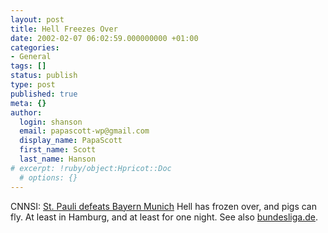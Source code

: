 ```yaml
---
layout: post
title: Hell Freezes Over
date: 2002-02-07 06:02:59.000000000 +01:00
categories:
- General
tags: []
status: publish
type: post
published: true
meta: {}
author:
  login: shanson
  email: papascott-wp@gmail.com
  display_name: PapaScott
  first_name: Scott
  last_name: Hanson
# excerpt: !ruby/object:Hpricot::Doc
  # options: {}
---
```

<p>CNNSI: <a href="http://sportsillustrated.cnn.com/soccer/news/2002/02/06/german_action/">St. Pauli defeats Bayern Munich</a> Hell has frozen over, and pigs can fly. At least in Hamburg, and at least for one night. See also <a href="http://www.bundesliga.de/en/bundesliga/detail.php?id=28811">bundesliga.de</a>.</p>
